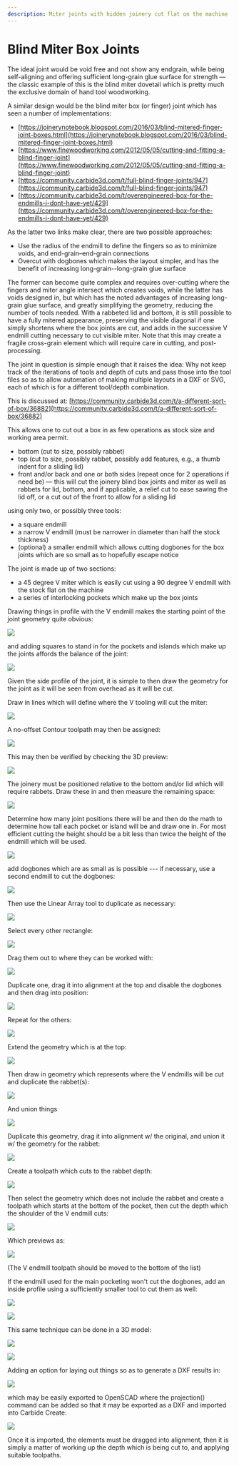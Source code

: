 ```yaml
---
description: Miter joints with hidden joinery cut flat on the machine
---
```


# Blind Miter Box Joints

The ideal joint would be void free and not show any endgrain, while being self-aligning and offering sufficient long-grain glue surface for strength — the classic example of this is the blind miter dovetail which is pretty much the exclusive domain of hand tool woodworking.

A similar design would be the blind miter box (or finger) joint which has seen a number of implementations:

* [https://joinerynotebook.blogspot.com/2016/03/blind-mitered-finger-joint-boxes.html](https://joinerynotebook.blogspot.com/2016/03/blind-mitered-finger-joint-boxes.html)
* [https://www.finewoodworking.com/2012/05/05/cutting-and-fitting-a-blind-finger-joint](https://www.finewoodworking.com/2012/05/05/cutting-and-fitting-a-blind-finger-joint)
* [https://community.carbide3d.com/t/full-blind-finger-joints/947](https://community.carbide3d.com/t/full-blind-finger-joints/947)
* [https://community.carbide3d.com/t/overengineered-box-for-the-endmills-i-dont-have-yet/429](https://community.carbide3d.com/t/overengineered-box-for-the-endmills-i-dont-have-yet/429)

As the latter two links make clear, there are two possible approaches:&#x20;

* Use the radius of the endmill to define the fingers so as to minimize voids, and end-grain–end-grain connections
* Overcut with dogbones which makes the layout simpler, and has the benefit of increasing long-grain--long-grain glue surface

The former can become quite complex and requires over-cutting where the fingers and miter angle intersect which creates voids, while the latter has voids designed in, but which has the noted advantages of increasing long-grain glue surface, and greatly simplifying the geometry, reducing the number of tools needed. With a rabbeted lid and bottom, it is still possible to have a fully mitered appearance, preserving the visible diagonal if one simply shortens where the box joints are cut, and adds in the successive V endmill cutting necessary to cut visible miter. Note that this may create a fragile cross-grain element which will require care in cutting, and post-processing.

The joint in question is simple enough that it raises the idea: Why not keep track of the iterations of tools and depth of cuts and pass those into the tool files so as to allow automation of making multiple layouts in a DXF or SVG, each of which is for a different tool/depth combination.

This is discussed at: [https://community.carbide3d.com/t/a-different-sort-of-box/36882](https://community.carbide3d.com/t/a-different-sort-of-box/36882)

This allows one to cut out a box in as few operations as stock size and working area permit.

* bottom (cut to size, possibly rabbet)
* top (cut to size, possibly rabbet, possibly add features, e.g., a thumb indent for a sliding lid)
* front and/or back and one or both sides (repeat once for 2 operations if need be) — this will cut the joinery blind box joints and miter as well as rabbets for lid, bottom, and if applicable, a relief cut to ease sawing the lid off, or a cut out of the front to allow for a sliding lid

using only two, or possibly three tools:

* a square endmill
* a narrow V endmill (must be narrower in diameter than half the stock thickness)
* (optional) a smaller endmill which allows cutting dogbones for the box joints which are so small as to hopefully escape notice

The joint is made up of two sections:&#x20;

* a 45 degree V miter which is easily cut using a 90 degree V endmill with the stock flat on the machine
* a series of interlocking pockets which make up the box joints

Drawing things in profile with the V endmill makes the starting point of the joint geometry quite obvious:

![](<.gitbook/assets/image (113) (1) (1).png>)

and adding squares to stand in for the pockets and islands which make up the joints affords the balance of the joint:

![](<.gitbook/assets/image (115).png>)

Given the side profile of the joint, it is simple to then draw the geometry for the joint as it will be seen from overhead as it will be cut.&#x20;

Draw in lines which will define where the V tooling will cut the miter:

![](<.gitbook/assets/image (123).png>)

A no-offset Contour toolpath may then be assigned:

![](<.gitbook/assets/image (132).png>)

This may then be verified by checking the 3D preview:

![](<.gitbook/assets/image (120).png>)

The joinery must be positioned relative to the bottom and/or lid which will require rabbets. Draw these in and then measure the remaining space:

![](<.gitbook/assets/image (128).png>)

Determine how many joint positions there will be and then do the math to determine how tall each pocket or island will be and draw one in. For most efficient cutting the height should be a bit less than twice the height of the endmill which will be used.

![](<.gitbook/assets/image (124).png>)

add dogbones which are as small as is possible --- if necessary, use a second endmill to cut the dogbones:

![](<.gitbook/assets/image (135).png>)

Then use the Linear Array tool to duplicate as necessary:

![](<.gitbook/assets/image (114).png>)

Select every other rectangle:&#x20;

![](<.gitbook/assets/image (126).png>)

Drag them out to where they can be worked with:

![](<.gitbook/assets/image (130).png>)

Duplicate one, drag it into alignment at the top and disable the dogbones and then drag into position:

![](<.gitbook/assets/image (133).png>)

Repeat for the others:

![](<.gitbook/assets/image (125).png>)

Extend the geometry which is at the top:

![](<.gitbook/assets/image (134).png>)

Then draw in geometry which represents where the V endmills will be cut and duplicate the rabbet(s):

![](<.gitbook/assets/image (121).png>)

And union things&#x20;

![](<.gitbook/assets/image (129).png>)

Duplicate this geometry, drag it into alignment w/ the original, and union it w/ the geometry for the rabbet:

![](<.gitbook/assets/image (131).png>)

Create a toolpath which cuts to the rabbet depth:

![](<.gitbook/assets/image (127).png>)

Then select the geometry which does not include the rabbet and create a toolpath which starts at the bottom of the pocket, then cut the depth which the shoulder of the V endmill cuts:

![](<.gitbook/assets/image (139).png>)

Which previews as:

![](<.gitbook/assets/image (137).png>)

(The V endmill toolpath should be moved to the bottom of the list)

If the endmill used for the main pocketing won't cut the dogbones, add an inside profile using a sufficiently smaller tool to cut them as well:

![](<.gitbook/assets/image (140).png>)

![](<.gitbook/assets/image (118).png>)

This same technique can be done in a 3D model:

![](<.gitbook/assets/image (114) (1) (1) (1) (1).png>)

![](<.gitbook/assets/image (119) (1).png>)

Adding an option for laying out things so as to generate a DXF results in:

![](<.gitbook/assets/image (115) (1) (1).png>)

which may be easily exported to OpenSCAD where the projection() command can be added so that it may be exported as a DXF and imported into Carbide Create:

![](<.gitbook/assets/image (121) (1) (1).png>)

Once it is imported, the elements must be dragged into alignment, then it is simply a matter of working up the depth which is being cut to, and applying suitable toolpaths.

